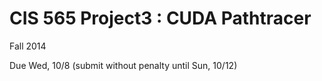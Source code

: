 CIS 565 Project3 : CUDA Pathtracer
===================

Fall 2014

Due Wed, 10/8 (submit without penalty until Sun, 10/12)


